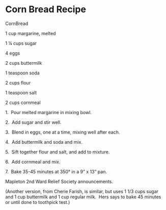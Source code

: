 # Corn Bread Recipe

CornBread

1 cup margarine, melted

1 ¼ cups sugar

4 eggs

2 cups buttermilk

1 teaspoon soda

2 cups flour

1 teaspoon salt

2 cups cornmeal

1.  Pour melted margarine in mixing bowl.                          

2.  Add sugar and stir well.

3.  Blend in eggs, one at a time, mixing well after each.

4.  Add buttermilk and soda and mix.

5.  Sift together flour and salt, and add to mixture.

6.  Add cornmeal and mix.

7.  Bake 35-45 minutes at 350° in a 9” x 13” pan.

Mapleton 2nd Ward Relief Society announcements.

(Another version, from Cherie Farish, is similar, but uses 1 1/3 cups sugar and 1 cup buttermilk and 1 cup regular milk.  Hers says to bake 45 minutes or until done to toothpick test.)
